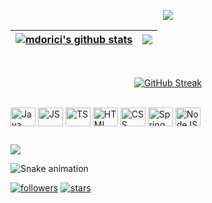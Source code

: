 <p align="center">
  <img src="https://readme-typing-svg.herokuapp.com/?lines=Welcome+to+my+GitHub+profile!&center=true&width=380&height=45">
</p>

| <a href="https://github.com/anuraghazra/github-readme-stats"><img align="center" src="https://github-readme-stats.vercel.app/api?username=mdorici&show_icons=true&include_all_commits=true&theme=omni&hide_border=true" alt="mdorici's github stats" /></a> | <a href="https://github.com/anuraghazra/github-readme-stats"><img align="center" src="https://github-readme-stats.vercel.app/api/top-langs/?username=mdorici&layout=compact&theme=omni&hide_border=true" /></a> |
| ------------- | ------------- |
 
 <div style="display: inline_block" align="center"><br>
  
 [![GitHub Streak ](http://github-readme-streak-stats.herokuapp.com?user=mdorici&theme=omni&date_format=M%20j%5B%2C%20Y%5D)](https://git.io/streak-stats)
 
 </div>

<div style="display: inline_block"><br>
  <img align="center" alt="Java" height="30" width="40" src="https://cdn.jsdelivr.net/gh/devicons/devicon/icons/java/java-original.svg">
  <img align="center" alt="JS" height="30" width="40" src="https://cdn.jsdelivr.net/gh/devicons/devicon/icons/javascript/javascript-original.svg">
  <img align="center" alt="TS" height="30" width="40" src="https://cdn.jsdelivr.net/gh/devicons/devicon/icons/typescript/typescript-original.svg">
  <img align="center" alt="HTML" height="30" width="40" src="https://cdn.jsdelivr.net/gh/devicons/devicon/icons/html5/html5-original.svg">
  <img align="center" alt="CSS" height="30" width="40" src="https://cdn.jsdelivr.net/gh/devicons/devicon/icons/css3/css3-original.svg">
  <img align="center" alt="Spring" height="30" width="40" src="https://cdn.jsdelivr.net/gh/devicons/devicon/icons/spring/spring-original.svg">
 <img align="center" alt="NodeJS" height="30" width="40" src="https://cdn.jsdelivr.net/gh/devicons/devicon/icons/nodejs/nodejs-original.svg">
</div>
  
  ##
 
<div> 
  <a href="https://www.linkedin.com/in/mdorici" target="_blank"><img src="https://img.shields.io/badge/-LinkedIn-%230077B5?style=for-the-badge&logo=linkedin&logoColor=white" target="_blank"></a> 
 
  ![Snake animation](https://github.com/mdorici/mdorici/blob/output/github-contribution-grid-snake.svg)
 
</div>

<!-- Badges template - https://github.com/badges/shields -->
<!-- View counter - https://github.com/DenverCoder1/Simple-View-Counter -->
<!-- Badges with custom icons - https://github.com/DenverCoder1/custom-icon-badges -->
<p align="left">
  <a href="https://github.com/mdorici?tab=followers">
    <img alt="followers" title="Follow me on Github" src="https://img.shields.io/github/followers/mdorici?color=236ad3&labelColor=1155ba&style=for-the-badge&logo=github&label=Follow%20me"/></a>
  <a href="https://github.com/mdorici?tab=repositories&sort=stargazers">
    <img alt="stars" title="Starred repositories" src="https://img.shields.io/github/stars/mdorici?color=55960c&labelColor=488207&style=for-the-badge&logo=github&label=Stars"/></a>  
